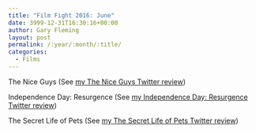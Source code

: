```yaml
---
title: "Film Fight 2016: June"
date: 3999-12-31T16:30:16+00:00
author: Gary Fleming
layout: post
permalink: /:year/:month/:title/
categories:
  - Films
---
```


The Nice Guys (See [my The Nice Guys Twitter review](https://twitter.com/garyfleming/status/745025606954389504))

Independence Day: Resurgence (See [my Independence Day: Resurgence Twitter review](https://twitter.com/garyfleming/status/747017466618974208))

The Secret Life of Pets (See [my The Secret Life of Pets Twitter review](https://twitter.com/garyfleming/status/747479688545767424))